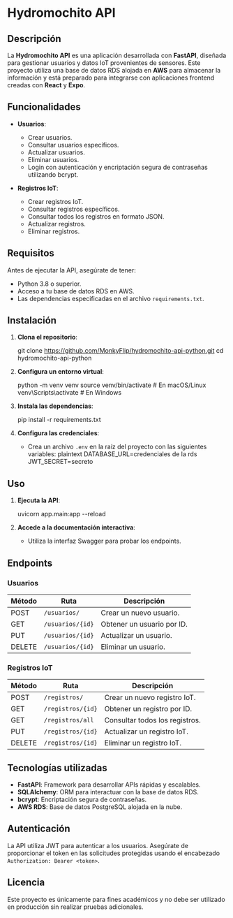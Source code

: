 
# Hydromochito API

## Descripción

La **Hydromochito API** es una aplicación desarrollada con **FastAPI**, diseñada para gestionar usuarios y datos IoT provenientes de sensores. Este proyecto utiliza una base de datos RDS alojada en **AWS** para almacenar la información y está preparado para integrarse con aplicaciones frontend creadas con **React** y **Expo**.



## Funcionalidades

- **Usuarios**:

  - Crear usuarios.
  - Consultar usuarios específicos.
  - Actualizar usuarios.
  - Eliminar usuarios.
  - Login con autenticación y encriptación segura de contraseñas utilizando bcrypt.

- **Registros IoT**:
  - Crear registros IoT.
  - Consultar registros específicos.
  - Consultar todos los registros en formato JSON.
  - Actualizar registros.
  - Eliminar registros.



## Requisitos

Antes de ejecutar la API, asegúrate de tener:

- Python 3.8 o superior.
- Acceso a tu base de datos RDS en AWS.
- Las dependencias especificadas en el archivo `requirements.txt`.



## Instalación

1. **Clona el repositorio**:

   git clone https://github.com/MonkyFlip/hydromochito-api-python.git
   cd hydromochito-api-python

2. **Configura un entorno virtual**:

   python -m venv venv
   source venv/bin/activate # En macOS/Linux
   venv\Scripts\activate # En Windows

3. **Instala las dependencias**:

   pip install -r requirements.txt

4. **Configura las credenciales**:
   - Crea un archivo `.env` en la raíz del proyecto con las siguientes variables:
     plaintext
     DATABASE_URL=credenciales de la rds
     JWT_SECRET=secreto


## Uso

1. **Ejecuta la API**:

   uvicorn app.main:app --reload

2. **Accede a la documentación interactiva**:
   - Utiliza la interfaz Swagger para probar los endpoints.



## Endpoints

### Usuarios

| Método | Ruta             | Descripción                |
| ------ | ---------------- | -------------------------- |
| POST   | `/usuarios/`     | Crear un nuevo usuario.    |
| GET    | `/usuarios/{id}` | Obtener un usuario por ID. |
| PUT    | `/usuarios/{id}` | Actualizar un usuario.     |
| DELETE | `/usuarios/{id}` | Eliminar un usuario.       |

### Registros IoT

| Método | Ruta              | Descripción                    |
| ------ | ----------------- | ------------------------------ |
| POST   | `/registros/`     | Crear un nuevo registro IoT.   |
| GET    | `/registros/{id}` | Obtener un registro por ID.    |
| GET    | `/registros/all`  | Consultar todos los registros. |
| PUT    | `/registros/{id}` | Actualizar un registro IoT.    |
| DELETE | `/registros/{id}` | Eliminar un registro IoT.      |


## Tecnologías utilizadas

- **FastAPI**: Framework para desarrollar APIs rápidas y escalables.
- **SQLAlchemy**: ORM para interactuar con la base de datos RDS.
- **bcrypt**: Encriptación segura de contraseñas.
- **AWS RDS**: Base de datos PostgreSQL alojada en la nube.


## Autenticación

La API utiliza JWT para autenticar a los usuarios. Asegúrate de proporcionar el token en las solicitudes protegidas usando el encabezado `Authorization: Bearer <token>`.


## Licencia

Este proyecto es únicamente para fines académicos y no debe ser utilizado en producción sin realizar pruebas adicionales.